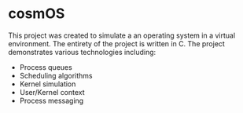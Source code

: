 # cosmOS

This project was created to simulate a an operating system in a virtual environment. The entirety of the project is written in C. The project demonstrates various technologies including:
- Process queues
- Scheduling algorithms
- Kernel simulation
- User/Kernel context
- Process messaging
